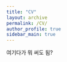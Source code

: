 ```yaml
---
title: "CV"
layout: archive
permalink: /CV/
author_profile: true
sidebar_main: true
---
```


여기다가 뭐 써도 됨?

